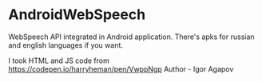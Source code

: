# AndroidWebSpeech
WebSpeech API integrated in Android application. There's apks for russian and english languages if you want.

I took HTML and JS code from https://codepen.io/harryheman/pen/VwppNgp
Author - Igor Agapov
